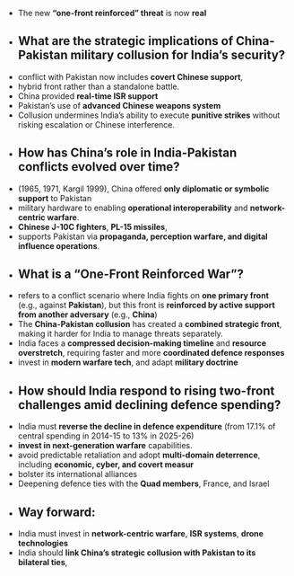- The new **“one-front reinforced” threat** is now **real**
- ## **What are the strategic implications of China-Pakistan military collusion for India’s security?**
- conflict with Pakistan now includes **covert Chinese support**,
- hybrid front rather than a standalone battle.
- China provided **real-time ISR support**
- Pakistan’s use of **advanced Chinese weapons system**
- Collusion undermines India’s ability to execute **punitive strikes** without risking escalation or Chinese interference.
- ## **How has China’s role in India-Pakistan conflicts evolved over time?**
- (1965, 1971, Kargil 1999), China offered **only diplomatic or symbolic support** to Pakistan
- military hardware to enabling **operational interoperability** and **network-centric warfare**.
- **Chinese J-10C fighters**, **PL-15 missiles**,
- supports Pakistan via **propaganda, perception warfare, and digital influence operations**.
- ## **What is a “One-Front Reinforced War”?**
- refers to a conflict scenario where India fights on **one primary front** (e.g., against **Pakistan**), but this front is **reinforced by active support from another adversary** (e.g., **China**)
- The **China-Pakistan collusion** has created a **combined strategic front**, making it harder for India to manage threats separately.
- India faces a **compressed decision-making timeline** and **resource overstretch**, requiring faster and more **coordinated defence responses**
- invest in **modern warfare tech**, and adapt **military doctrine**
- ## **How should India respond to rising two-front challenges amid declining defence spending?**
- India must **reverse the decline in defence expenditure** (from 17.1% of central spending in 2014-15 to 13% in 2025-26)
- **invest in next-generation warfare** capabilities.
- avoid predictable retaliation and adopt **multi-domain deterrence**, including **economic, cyber, and covert measur**
- bolster its international alliances
- Deepening defence ties with the **Quad members**, France, and Israel
- ## **Way forward:**
- India must invest in **network-centric warfare**, **ISR systems**, **drone technologies**
- India should **link China’s strategic collusion with Pakistan to its bilateral ties**,
